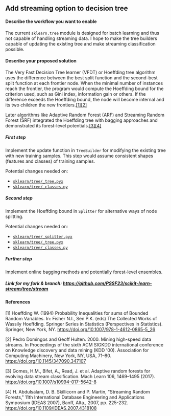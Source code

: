 ## Add streaming option to decision tree
#### Describe the workflow you want to enable
The current `sklearn.tree` module is designed for batch learning and thus not capable of handling streaming data. I hope to make the tree builders capable of updating the existing tree and make streaming classification possible.

#### Describe your proposed solution
The Very Fast Decision Tree learner (VFDT) or Hoeffding tree algorithm uses the difference between the best split function and the second-best split function at each frontier node. When the minimal number of instances reach the frontier, the program would compute the Hoeffding bound for the criterion used, such as Gini index, information gain or others. If the difference exceeds the Hoeffding bound, the node will become internal and its two children the new frontiers.[[1]](https://doi.org/10.1007/978-1-4612-0865-5_26)[[2]](https://doi.org/10.1145/347090.347107)

Later algorithms like Adaptive Random Forest (ARF) and Streaming Random Forest (SRF) integrated the Hoeffding tree with bagging approaches and demonstrated its forest-level potentials.[[3]](https://doi.org/10.1007/s10994-017-5642-8)[[4]](https://doi.org/10.1109/IDEAS.2007.4318108)

##### First step
Implement the update function in `TreeBuilder` for modifying the existing tree with new training samples. This step would assume consistent shapes (features and classes) of training samples.

Potential changes needed on:
- [`sklearn/tree/_tree.pyx`](https://github.com/scikit-learn/scikit-learn/blob/master/sklearn/tree/_tree.pyx)
- [`sklearn/tree/_classes.py`](https://github.com/scikit-learn/scikit-learn/blob/master/sklearn/tree/_classes.py)

##### Second step
Implement the Hoeffding bound in `Splitter` for alternative ways of node splitting.

Potential changes needed on:
- [`sklearn/tree/_splitter.pyx`](https://github.com/scikit-learn/scikit-learn/blob/master/sklearn/tree/_splitter.pyx)
- [`sklearn/tree/_tree.pyx`](https://github.com/scikit-learn/scikit-learn/blob/master/sklearn/tree/_tree.pyx)
- [`sklearn/tree/_classes.py`](https://github.com/scikit-learn/scikit-learn/blob/master/sklearn/tree/_classes.py)

##### Further step
Implement online bagging methods and potentially forest-level ensembles.

##### Link for my fork & branch: https://github.com/PSSF23/scikit-learn-stream/tree/stream

#### References
[1] Hoeffding W. (1994) Probability Inequalities for sums of Bounded Random Variables. In: Fisher N.I., Sen P.K. (eds) The Collected Works of Wassily Hoeffding. Springer Series in Statistics (Perspectives in Statistics). Springer, New York, NY. https://doi.org/10.1007/978-1-4612-0865-5_26

[2] Pedro Domingos and Geoff Hulten. 2000. Mining high-speed data streams. In Proceedings of the sixth ACM SIGKDD international conference on Knowledge discovery and data mining (KDD '00). Association for Computing Machinery, New York, NY, USA, 71–80. https://doi.org/10.1145/347090.347107

[3] Gomes, H.M., Bifet, A., Read, J. et al. Adaptive random forests for evolving data stream classification. Mach Learn 106, 1469–1495 (2017). https://doi.org/10.1007/s10994-017-5642-8

[4] H. Abdulsalam, D. B. Skillicorn and P. Martin, "Streaming Random Forests," 11th International Database Engineering and Applications Symposium (IDEAS 2007), Banff, Alta., 2007, pp. 225-232. https://doi.org/10.1109/IDEAS.2007.4318108
